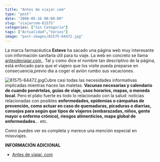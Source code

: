 ```yaml
---
title: "Antes de viajar.com"
type: "post"
date: "2008-05-16 00:00:00"
slug: "viajarcom-81575"
categories: ["Sin Categoría"]
tags: ["Actualidad","Varios"]
image: "post-images/81575-64472.jpg"
---
```


La marca farmacéutica **Esteve** ha sacado una página web muy interesante con información sanitaria útil para tu viaje. La web en concreto se llama [antesdeviajar.com ](http://www.antesdeviajar.com/eWebs/GetContenedor.do?id=145506). Tal y como dice el nombre tan descriptivo de la página, está enfocado para que el viajero que los visite pueda preparse en consecuencia,previo dia a coger el avión rumbo sus vacaciones.

![81575-64472.jpg](post-images/81575-64472.jpg "81575-64472.jpg")Cubre casi todas las necesidades informativas implicadas mientras haces las maletas. **Vacunas necesarias y calendario de cuando ponértelas, guías de viaje, usos horarios, mapas, o moneda local**. Pero el plato fuerte es todo lo relacionado con la salud: noticias relacionadas con posibles **enfermedades, epidemias o càmpañas de prevención, como actuar en caso de quemaduras, picaduras o diarrias, consejos para según que tipos de viajeros (embarazadas, niños, gente mayor o enfermo crónico), riesgos alimenticios, mapa global de enfermedades**... etc.

Como puedes ver es completa y merece una mención especial en missviajes.

**INFORMACIÓN ADICIONAL**

- [Antes de viajar. com](http://www.antesdeviajar.com/eWebs/ListDocumentos.do?idContenedor=145537)